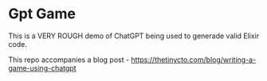 # Gpt Game

This is a VERY ROUGH demo of ChatGPT being used to generade valid Elixir code.

This repo accompanies a blog post - https://thetinycto.com/blog/writing-a-game-using-chatgpt
